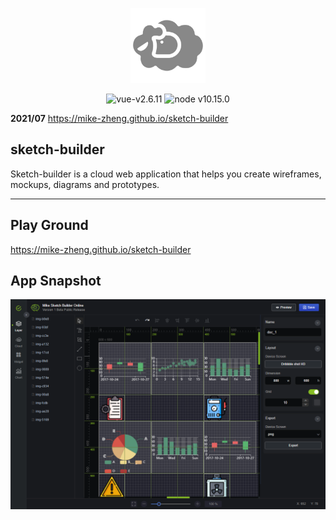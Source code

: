 <p align="center">
<a href="https://mike-zheng.github.io/sketch-builder" target="_blank" rel="noopener noreferrer">
<p align="center"><img width="120" src="img/icons/android-chrome-192x192.png" alt="sketch-builder"></p>
</a>
</p>


<p align="center">
  <img src="https://img.shields.io/badge/vue-v2.6.11-green" alt="vue-v2.6.11">
   <img src="https://img.shields.io/badge/node-v10.15.0-red" alt="node v10.15.0">
</p>




**2021/07** https://mike-zheng.github.io/sketch-builder

## sketch-builder


Sketch-builder is a cloud web application that helps you create wireframes, mockups, diagrams and prototypes.




--------------------------------------

## Play Ground

https://mike-zheng.github.io/sketch-builder


## App Snapshot


![app screen](img/app.png)

